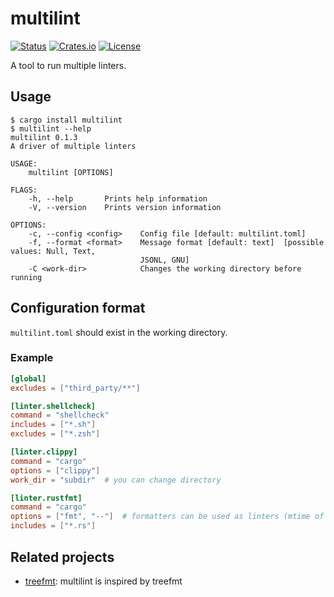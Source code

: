 # multilint

[![Status](https://img.shields.io/github/actions/workflow/status/regen100/multilint/rust.yml)](https://github.com/regen100/multilint/actions/workflows/rust.yml)
[![Crates.io](https://img.shields.io/crates/v/multilint)](https://crates.io/crates/multilint)
[![License](https://img.shields.io/github/license/regen100/multilint)](https://github.com/regen100/multilint/blob/main/LICENSE)

A tool to run multiple linters.

## Usage

    $ cargo install multilint
    $ multilint --help
    multilint 0.1.3
    A driver of multiple linters

    USAGE:
        multilint [OPTIONS]

    FLAGS:
        -h, --help       Prints help information
        -V, --version    Prints version information

    OPTIONS:
        -c, --config <config>    Config file [default: multilint.toml]
        -f, --format <format>    Message format [default: text]  [possible values: Null, Text,
                                 JSONL, GNU]
        -C <work-dir>            Changes the working directory before running

## Configuration format

`multilint.toml` should exist in the working directory.

### Example

```toml
[global]
excludes = ["third_party/**"]

[linter.shellcheck]
command = "shellcheck"
includes = ["*.sh"]
excludes = ["*.zsh"]

[linter.clippy]
command = "cargo"
options = ["clippy"]
work_dir = "subdir"  # you can change directory

[linter.rustfmt]
command = "cargo"
options = ["fmt", "--"]  # formatters can be used as linters (mtime of the files are checked if `check_hash` is false)
includes = ["*.rs"]
```

## Related projects

*   [treefmt](https://github.com/numtide/treefmt): multilint is inspired by treefmt
